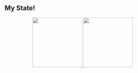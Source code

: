 <!--
**PeterlitsZo/PeterlitsZo** is a ✨ _special_ ✨ repository because its `README.md` (this file) appears on your GitHub profile.

Here are some ideas to get you started:

- 🔭 I’m currently working on ...
- 🌱 I’m currently learning ...
- 👯 I’m looking to collaborate on ...
- 🤔 I’m looking for help with ...
- 💬 Ask me about ...
- 📫 How to reach me: ...
- 😄 Pronouns: ...
- ⚡ Fun fact: ...
-->

My State!
-----------------------
<p align="center">
  <a href="https://github.com/PeterlitsZo">
    <img height="160em" src="https://github-readme-stats.vercel.app/api?username=PeterlitsZo&include_all_commits" />
  </a>
  <a href="https://github.com/PeterlitsZo">
    <img height="160em" src="https://github-readme-stats.vercel.app/api/top-langs/?username=PeterlitsZo&layout=compact" />
  </a>
</p>
